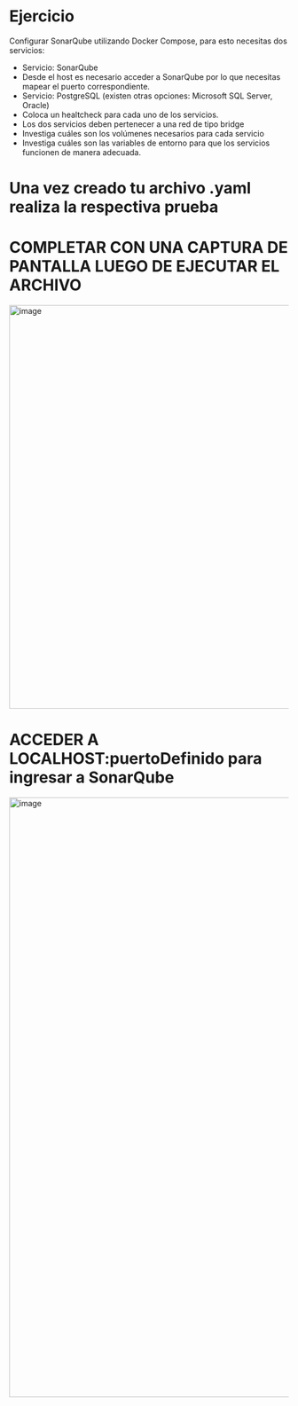 # Ejercicio
Configurar SonarQube utilizando Docker Compose, para esto necesitas dos servicios:
- Servicio: SonarQube
- Desde el host es necesario acceder a SonarQube por lo que necesitas mapear el puerto correspondiente.
- Servicio: PostgreSQL (existen otras opciones: Microsoft SQL Server, Oracle)
- Coloca un healtcheck para cada uno de los servicios.
- Los dos servicios deben pertenecer a una red de tipo bridge
- Investiga cuáles son los volúmenes necesarios para cada servicio
- Investiga cuáles son las variables de entorno para que los servicios funcionen de manera adecuada.
  
# Una vez creado tu archivo .yaml realiza la respectiva prueba 
# COMPLETAR CON UNA CAPTURA DE PANTALLA LUEGO DE EJECUTAR EL ARCHIVO
<img width="1288" height="728" alt="image" src="https://github.com/user-attachments/assets/7dccbc61-2b15-4b9b-b536-21144051eaad" />


# ACCEDER A LOCALHOST:puertoDefinido para ingresar a SonarQube
<img width="1917" height="1082" alt="image" src="https://github.com/user-attachments/assets/00b24bac-0cf5-465c-aa97-3a756176b481" />

